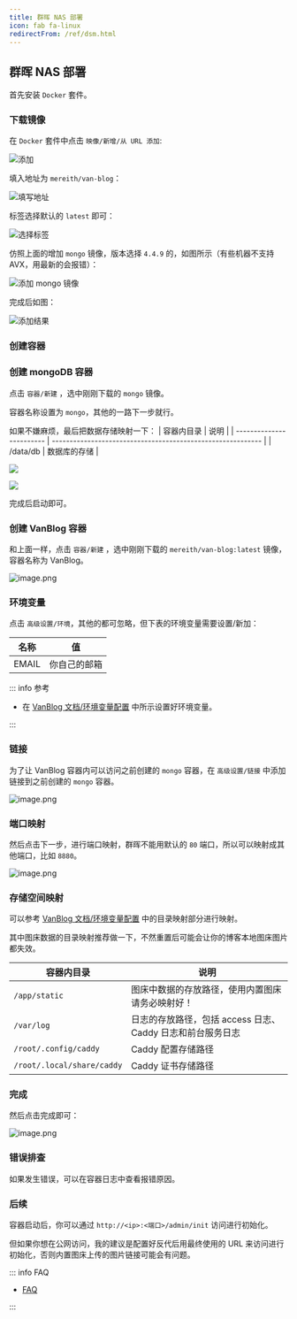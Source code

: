 ```yaml
---
title: 群晖 NAS 部署
icon: fab fa-linux
redirectFrom: /ref/dsm.html
---
```


## 群晖 NAS 部署

首先安装 `Docker` 套件。

### 下载镜像

在 `Docker` 套件中点击 `映像/新增/从 URL 添加`:

![添加](https://pic.mereith.com/img/37e817403c5f6b3877780b41f99ea2e0.clipboard-2022-08-29.png)

填入地址为 `mereith/van-blog`：

![填写地址](https://pic.mereith.com/img/428cef523d23e2a5d2b19fcb59fb2bf0.clipboard-2022-08-29.png)

标签选择默认的 `latest` 即可：

![选择标签](https://pic.mereith.com/img/409c41cbe5ebf9d3be1630965b5a6e46.clipboard-2022-08-29.png)

仿照上面的增加 `mongo` 镜像，版本选择 `4.4.9` 的，如图所示（有些机器不支持 AVX，用最新的会报错）：

![添加 mongo 镜像](https://pic.mereith.com/img/acd15a0e47c3a28d78a78c9102a7593e.clipboard-2022-09-15.png)

完成后如图：

![添加结果](https://pic.mereith.com/img/94080b16a8305acbd1552ca3b31596bb.clipboard-2022-09-15.png)

### 创建容器

### 创建 mongoDB 容器

点击 `容器/新建` ，选中刚刚下载的 `mongo` 镜像。

容器名称设置为 `mongo`，其他的一路下一步就行。

如果不嫌麻烦，最后把数据存储映射一下：
| 容器内目录 | 说明 |
| ------------------------ | ----------------------------------------------------------- |
| /data/db | 数据库的存储 |

![](https://pic.mereith.com/img/09ae5a657283b2485e72bde073bbc8d1.clipboard-2022-09-14.png)

![](https://pic.mereith.com/img/75f317abbeb193dbbb6f0c02647f0717.clipboard-2022-09-14.png)

完成后启动即可。

### 创建 VanBlog 容器

和上面一样，点击 `容器/新建` ，选中刚刚下载的 `mereith/van-blog:latest` 镜像，容器名称为 VanBlog。

![image.png](https://pic.mereith.com/img/6b237de9e368fbcda040c5eaa5aec363.image.png)

### 环境变量

点击 `高级设置/环境`，其他的都可忽略，但下表的环境变量需要设置/新加：

| 名称  | 值           |
| ----- | ------------ |
| EMAIL | 你自己的邮箱 |

::: info 参考

- 在 [VanBlog 文档/环境变量配置](./env.md) 中所示设置好环境变量。

:::

### 链接

为了让 VanBlog 容器内可以访问之前创建的 `mongo` 容器，在 `高级设置/链接` 中添加链接到之前创建的 `mongo` 容器。

![image.png](https://pic.mereith.com/img/72794966c5ef678f61273967a2530940.image.png)

### 端口映射

然后点击下一步，进行端口映射，群晖不能用默认的 `80` 端口，所以可以映射成其他端口，比如 `8880`。

![image.png](https://pic.mereith.com/img/5e6a5d6f07af5455b8fd4f06763cf858.image.png)

### 存储空间映射

可以参考 [VanBlog 文档/环境变量配置](./env.md) 中的目录映射部分进行映射。

其中图床数据的目录映射推荐做一下，不然重置后可能会让你的博客本地图床图片都失效。

| 容器内目录                 | 说明                                                        |
| -------------------------- | ----------------------------------------------------------- |
| `/app/static`              | 图床中数据的存放路径，使用内置图床请务必映射好！            |
| `/var/log`                 | 日志的存放路径，包括 access 日志、 Caddy 日志和前台服务日志 |
| `/root/.config/caddy`      | Caddy 配置存储路径                                          |
| `/root/.local/share/caddy` | Caddy 证书存储路径                                          |

### 完成

然后点击完成即可：

![image.png](https://pic.mereith.com/img/1e75d553be53f7cea173177035f23cd9.image.png)

### 错误排查

如果发生错误，可以在容器日志中查看报错原因。

### 后续

容器启动后，你可以通过 `http://<ip>:<端口>/admin/init` 访问进行初始化。

但如果你想在公网访问，我的建议是配置好反代后用最终使用的 URL 来访问进行初始化，否则内置图床上传的图片链接可能会有问题。

::: info FAQ

- [FAQ](../faq/README.md)

:::
